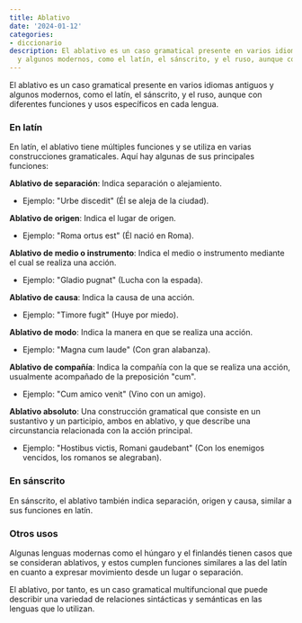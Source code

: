 ```yaml
---
title: Ablativo
date: '2024-01-12'
categories:
- diccionario
description: El ablativo es un caso gramatical presente en varios idiomas antiguos
  y algunos modernos, como el latín, el sánscrito, y el ruso, aunque con diferentes
---
```


El ablativo es un caso gramatical presente en varios idiomas antiguos y algunos modernos, como el latín, el sánscrito, y el ruso, aunque con diferentes funciones y usos específicos en cada lengua.

### En latín

En latín, el ablativo tiene múltiples funciones y se utiliza en varias construcciones gramaticales. Aquí hay algunas de sus principales funciones:

**Ablativo de separación**: Indica separación o alejamiento.

- Ejemplo: "Urbe discedit" (Él se aleja de la ciudad).

**Ablativo de origen**: Indica el lugar de origen.

- Ejemplo: "Roma ortus est" (Él nació en Roma).

**Ablativo de medio o instrumento**: Indica el medio o instrumento mediante el cual se realiza una acción.

- Ejemplo: "Gladio pugnat" (Lucha con la espada).

**Ablativo de causa**: Indica la causa de una acción.

- Ejemplo: "Timore fugit" (Huye por miedo).

**Ablativo de modo**: Indica la manera en que se realiza una acción.

- Ejemplo: "Magna cum laude" (Con gran alabanza).

**Ablativo de compañía**: Indica la compañía con la que se realiza una acción, usualmente acompañado de la preposición "cum".

- Ejemplo: "Cum amico venit" (Vino con un amigo).

**Ablativo absoluto**: Una construcción gramatical que consiste en un sustantivo y un participio, ambos en ablativo, y que describe una circunstancia relacionada con la acción principal.

- Ejemplo: "Hostibus victis, Romani gaudebant" (Con los enemigos vencidos, los romanos se alegraban).

### En sánscrito

En sánscrito, el ablativo también indica separación, origen y causa, similar a sus funciones en latín.

### Otros usos

Algunas lenguas modernas como el húngaro y el finlandés tienen casos que se consideran ablativos, y estos cumplen funciones similares a las del latín en cuanto a expresar movimiento desde un lugar o separación.

El ablativo, por tanto, es un caso gramatical multifuncional que puede describir una variedad de relaciones sintácticas y semánticas en las lenguas que lo utilizan.